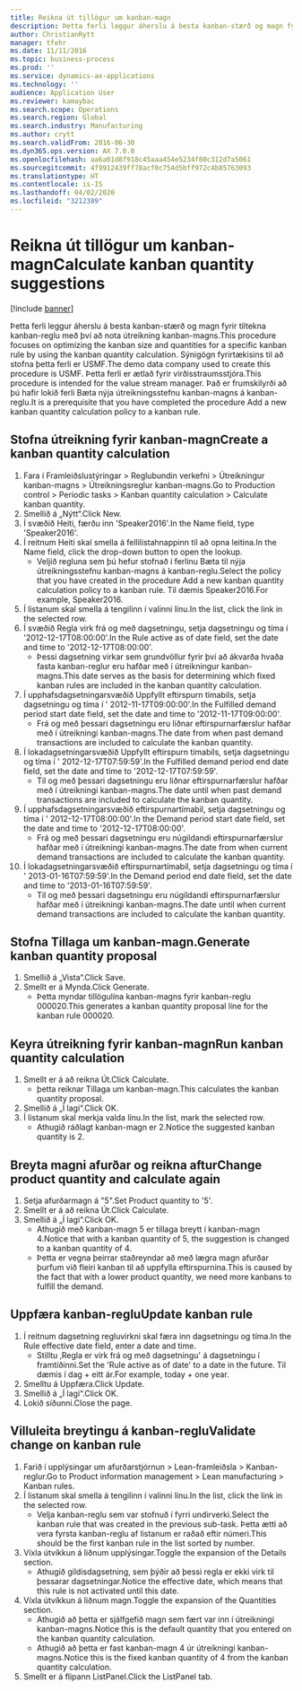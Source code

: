 ```yaml
---
title: Reikna út tillögur um kanban-magn
description: Þetta ferli leggur áherslu á besta kanban-stærð og magn fyrir tiltekna kanban-reglu með því að nota útreikning kanban-magns.
author: ChristianRytt
manager: tfehr
ms.date: 11/11/2016
ms.topic: business-process
ms.prod: ''
ms.service: dynamics-ax-applications
ms.technology: ''
audience: Application User
ms.reviewer: kamaybac
ms.search.scope: Operations
ms.search.region: Global
ms.search.industry: Manufacturing
ms.author: crytt
ms.search.validFrom: 2016-06-30
ms.dyn365.ops.version: AX 7.0.0
ms.openlocfilehash: aa6a01d8f918c45aaa454e5234f80c312d7a5061
ms.sourcegitcommit: 4f9912439ff78acf0c754d5bff972c4b85763093
ms.translationtype: HT
ms.contentlocale: is-IS
ms.lasthandoff: 04/02/2020
ms.locfileid: "3212389"
---
```

# <a name="calculate-kanban-quantity-suggestions"></a><span data-ttu-id="815fb-103">Reikna út tillögur um kanban-magn</span><span class="sxs-lookup"><span data-stu-id="815fb-103">Calculate kanban quantity suggestions</span></span>

[!include [banner](../../includes/banner.md)]

<span data-ttu-id="815fb-104">Þetta ferli leggur áherslu á besta kanban-stærð og magn fyrir tiltekna kanban-reglu með því að nota útreikning kanban-magns.</span><span class="sxs-lookup"><span data-stu-id="815fb-104">This procedure focuses on optimizing the kanban size and quantities for a specific kanban rule by using the kanban quantity calculation.</span></span> <span data-ttu-id="815fb-105">Sýnigögn fyrirtækisins til að stofna þetta ferli er USMF.</span><span class="sxs-lookup"><span data-stu-id="815fb-105">The demo data company used to create this procedure is USMF.</span></span> <span data-ttu-id="815fb-106">Þetta ferli er ætlað fyrir virðisstraumsstjóra.</span><span class="sxs-lookup"><span data-stu-id="815fb-106">This procedure is intended for the value stream manager.</span></span> <span data-ttu-id="815fb-107">Það er frumskilyrði að þú hafir lokið ferli Bæta nýja útreikningsstefnu kanban-magns á kanban-reglu.</span><span class="sxs-lookup"><span data-stu-id="815fb-107">It is a prerequisite that you have completed the procedure Add a new kanban quantity calculation policy to a kanban rule.</span></span>


## <a name="create-a-kanban-quantity-calculation"></a><span data-ttu-id="815fb-108">Stofna útreikning fyrir kanban-magn</span><span class="sxs-lookup"><span data-stu-id="815fb-108">Create a kanban quantity calculation</span></span>
1. <span data-ttu-id="815fb-109">Fara í Framleiðslustýringar > Reglubundin verkefni > Útreikningur kanban-magns > Útreikningsreglur kanban-magns.</span><span class="sxs-lookup"><span data-stu-id="815fb-109">Go to Production control > Periodic tasks > Kanban quantity calculation > Calculate kanban quantity.</span></span>
2. <span data-ttu-id="815fb-110">Smellið á „Nýtt“.</span><span class="sxs-lookup"><span data-stu-id="815fb-110">Click New.</span></span>
3. <span data-ttu-id="815fb-111">Í svæðið Heiti, færðu inn 'Speaker2016'.</span><span class="sxs-lookup"><span data-stu-id="815fb-111">In the Name field, type 'Speaker2016'.</span></span>
4. <span data-ttu-id="815fb-112">Í reitnum Heiti skal smella á fellilistahnappinn til að opna leitina.</span><span class="sxs-lookup"><span data-stu-id="815fb-112">In the Name field, click the drop-down button to open the lookup.</span></span>
    * <span data-ttu-id="815fb-113">Veljið regluna sem þú hefur stofnað í ferlinu Bæta til nýja útreikningsstefnu kanban-magns á kanban-reglu.</span><span class="sxs-lookup"><span data-stu-id="815fb-113">Select the policy that you have created in the procedure Add a new kanban quantity calculation policy to a kanban rule.</span></span> <span data-ttu-id="815fb-114">Til dæmis Speaker2016.</span><span class="sxs-lookup"><span data-stu-id="815fb-114">For example, Speaker2016.</span></span>  
5. <span data-ttu-id="815fb-115">Í listanum skal smella á tengilinn í valinni línu.</span><span class="sxs-lookup"><span data-stu-id="815fb-115">In the list, click the link in the selected row.</span></span>
6. <span data-ttu-id="815fb-116">Í svæðið Regla virk frá og með dagsetningu, setja dagsetningu og tíma í '2012-12-17T08:00:00'.</span><span class="sxs-lookup"><span data-stu-id="815fb-116">In the Rule active as of date field, set the date and time to '2012-12-17T08:00:00'.</span></span>
    * <span data-ttu-id="815fb-117">Þessi dagsetning virkar sem grundvöllur fyrir því að ákvarða hvaða fasta kanban-reglur eru hafðar með í útreikningur kanban-magns.</span><span class="sxs-lookup"><span data-stu-id="815fb-117">This date serves as the basis for determining which fixed kanban rules are included in the kanban quantity calculation.</span></span>  
7. <span data-ttu-id="815fb-118">Í upphafsdagsetningarsvæðið Uppfyllt eftirspurn tímabils, setja dagsetningu og tíma í ' 2012-11-17T09:00:00'.</span><span class="sxs-lookup"><span data-stu-id="815fb-118">In the Fulfilled demand period start date field, set the date and time to '2012-11-17T09:00:00'.</span></span>
    * <span data-ttu-id="815fb-119">Frá og með þessari dagsetningu eru liðnar eftirspurnarfærslur hafðar með í útreikningi kanban-magns.</span><span class="sxs-lookup"><span data-stu-id="815fb-119">The date from when past demand transactions are included to calculate the kanban quantity.</span></span>  
8. <span data-ttu-id="815fb-120">Í lokadagsetningarsvæðið Uppfyllt eftirspurn tímabils, setja dagsetningu og tíma í ' 2012-12-17T07:59:59'.</span><span class="sxs-lookup"><span data-stu-id="815fb-120">In the Fulfilled demand period end date field, set the date and time to '2012-12-17T07:59:59'.</span></span>
    * <span data-ttu-id="815fb-121">Til og með þessari dagsetningu eru liðnar eftirspurnarfærslur hafðar með í útreikningi kanban-magns.</span><span class="sxs-lookup"><span data-stu-id="815fb-121">The date until when past demand transactions are included to calculate the kanban quantity.</span></span>  
9. <span data-ttu-id="815fb-122">Í upphafsdagsetningarsvæðið eftirspurnartímabil, setja dagsetningu og tíma í ' 2012-12-17T08:00:00'.</span><span class="sxs-lookup"><span data-stu-id="815fb-122">In the Demand period start date field, set the date and time to '2012-12-17T08:00:00'.</span></span>
    * <span data-ttu-id="815fb-123">Frá og með þessari dagsetningu eru núgildandi eftirspurnarfærslur hafðar með í útreikningi kanban-magns.</span><span class="sxs-lookup"><span data-stu-id="815fb-123">The date from when current demand transactions are included to calculate the kanban quantity.</span></span>  
10. <span data-ttu-id="815fb-124">Í lokadagsetningarsvæðið eftirspurnartímabil, setja dagsetningu og tíma í ' 2013-01-16T07:59:59'.</span><span class="sxs-lookup"><span data-stu-id="815fb-124">In the Demand period end date field, set the date and time to '2013-01-16T07:59:59'.</span></span>
    * <span data-ttu-id="815fb-125">Til og með þessari dagsetningu eru núgildandi eftirspurnarfærslur hafðar með í útreikningi kanban-magns.</span><span class="sxs-lookup"><span data-stu-id="815fb-125">The date until when current demand transactions are included to calculate the kanban quantity.</span></span>  

## <a name="generate-kanban-quantity-proposal"></a><span data-ttu-id="815fb-126">Stofna Tillaga um kanban-magn.</span><span class="sxs-lookup"><span data-stu-id="815fb-126">Generate kanban quantity proposal</span></span>
1. <span data-ttu-id="815fb-127">Smellið á „Vista“.</span><span class="sxs-lookup"><span data-stu-id="815fb-127">Click Save.</span></span>
2. <span data-ttu-id="815fb-128">Smellt er á Mynda.</span><span class="sxs-lookup"><span data-stu-id="815fb-128">Click Generate.</span></span>
    * <span data-ttu-id="815fb-129">Þetta myndar tillögulína kanban-magns fyrir kanban-reglu 000020.</span><span class="sxs-lookup"><span data-stu-id="815fb-129">This generates a kanban quantity proposal line for the kanban rule 000020.</span></span>  

## <a name="run-kanban-quantity-calculation"></a><span data-ttu-id="815fb-130">Keyra útreikning fyrir kanban-magn</span><span class="sxs-lookup"><span data-stu-id="815fb-130">Run kanban quantity calculation</span></span>
1. <span data-ttu-id="815fb-131">Smellt er á að reikna Út.</span><span class="sxs-lookup"><span data-stu-id="815fb-131">Click Calculate.</span></span>
    * <span data-ttu-id="815fb-132">þetta reiknar Tillaga um kanban-magn.</span><span class="sxs-lookup"><span data-stu-id="815fb-132">This calculates the kanban quantity proposal.</span></span>  
2. <span data-ttu-id="815fb-133">Smellið á „Í lagi“.</span><span class="sxs-lookup"><span data-stu-id="815fb-133">Click OK.</span></span>
3. <span data-ttu-id="815fb-134">Í listanum skal merkja valda línu.</span><span class="sxs-lookup"><span data-stu-id="815fb-134">In the list, mark the selected row.</span></span>
    * <span data-ttu-id="815fb-135">Athugið ráðlagt kanban-magn er 2.</span><span class="sxs-lookup"><span data-stu-id="815fb-135">Notice the suggested kanban quantity is 2.</span></span>  

## <a name="change-product-quantity-and-calculate-again"></a><span data-ttu-id="815fb-136">Breyta magni afurðar og reikna aftur</span><span class="sxs-lookup"><span data-stu-id="815fb-136">Change product quantity and calculate again</span></span>
1. <span data-ttu-id="815fb-137">Setja afurðarmagn á "5".</span><span class="sxs-lookup"><span data-stu-id="815fb-137">Set Product quantity to '5'.</span></span>
2. <span data-ttu-id="815fb-138">Smellt er á að reikna Út.</span><span class="sxs-lookup"><span data-stu-id="815fb-138">Click Calculate.</span></span>
3. <span data-ttu-id="815fb-139">Smellið á „Í lagi“.</span><span class="sxs-lookup"><span data-stu-id="815fb-139">Click OK.</span></span>
    * <span data-ttu-id="815fb-140">Athugið með kanban-magn 5 er tillaga breytt í kanban-magn 4.</span><span class="sxs-lookup"><span data-stu-id="815fb-140">Notice that with a kanban quantity of 5, the suggestion is changed to a kanban quantity of 4.</span></span>  
    * <span data-ttu-id="815fb-141">Þetta er vegna þeirrar staðreyndar að með lægra magn afurðar þurfum við fleiri kanban til að uppfylla eftirspurnina.</span><span class="sxs-lookup"><span data-stu-id="815fb-141">This is caused by the fact that with a lower product quantity, we need more kanbans to fulfill the demand.</span></span>  

## <a name="update-kanban-rule"></a><span data-ttu-id="815fb-142">Uppfæra kanban-reglu</span><span class="sxs-lookup"><span data-stu-id="815fb-142">Update kanban rule</span></span>
1. <span data-ttu-id="815fb-143">Í reitnum dagsetning regluvirkni skal færa inn dagsetningu og tíma.</span><span class="sxs-lookup"><span data-stu-id="815fb-143">In the Rule effective date field, enter a date and time.</span></span>
    * <span data-ttu-id="815fb-144">Stilltu ‚Regla er virk frá og með dagsetningu' á dagsetningu í framtíðinni.</span><span class="sxs-lookup"><span data-stu-id="815fb-144">Set the 'Rule active as of date' to a date in the future.</span></span> <span data-ttu-id="815fb-145">Til dæmis í dag + eitt ár.</span><span class="sxs-lookup"><span data-stu-id="815fb-145">For example, today + one year.</span></span>  
2. <span data-ttu-id="815fb-146">Smelltu á Uppfæra.</span><span class="sxs-lookup"><span data-stu-id="815fb-146">Click Update.</span></span>
3. <span data-ttu-id="815fb-147">Smellið á „Í lagi“.</span><span class="sxs-lookup"><span data-stu-id="815fb-147">Click OK.</span></span>
4. <span data-ttu-id="815fb-148">Lokið síðunni.</span><span class="sxs-lookup"><span data-stu-id="815fb-148">Close the page.</span></span>

## <a name="validate-change-on-kanban-rule"></a><span data-ttu-id="815fb-149">Villuleita breytingu á kanban-reglu</span><span class="sxs-lookup"><span data-stu-id="815fb-149">Validate change on kanban rule</span></span>
1. <span data-ttu-id="815fb-150">Farið í upplýsingar um afurðarstjórnun > Lean-framleiðsla > Kanban-reglur.</span><span class="sxs-lookup"><span data-stu-id="815fb-150">Go to Product information management > Lean manufacturing > Kanban rules.</span></span>
2. <span data-ttu-id="815fb-151">Í listanum skal smella á tengilinn í valinni línu.</span><span class="sxs-lookup"><span data-stu-id="815fb-151">In the list, click the link in the selected row.</span></span>
    * <span data-ttu-id="815fb-152">Velja kanban-reglu sem var stofnuð í fyrri undirverki.</span><span class="sxs-lookup"><span data-stu-id="815fb-152">Select the kanban rule that was created in the previous sub-task.</span></span> <span data-ttu-id="815fb-153">Þetta ætti að vera fyrsta kanban-reglu af listanum er raðað eftir númeri.</span><span class="sxs-lookup"><span data-stu-id="815fb-153">This should be the first kanban rule in the list sorted by number.</span></span>  
3. <span data-ttu-id="815fb-154">Víxla útvíkkun á liðnum upplýsingar.</span><span class="sxs-lookup"><span data-stu-id="815fb-154">Toggle the expansion of the Details section.</span></span>
    * <span data-ttu-id="815fb-155">Athugið gildisdagsetning, sem þýðir að þessi regla er ekki virk til þessarar dagsetningar.</span><span class="sxs-lookup"><span data-stu-id="815fb-155">Notice the effective date, which means that this rule is not activated until this date.</span></span>  
4. <span data-ttu-id="815fb-156">Víxla útvíkkun á liðnum magn.</span><span class="sxs-lookup"><span data-stu-id="815fb-156">Toggle the expansion of the Quantities section.</span></span>
    * <span data-ttu-id="815fb-157">Athugið að þetta er sjálfgefið magn sem fært var inn í útreikningi kanban-magns.</span><span class="sxs-lookup"><span data-stu-id="815fb-157">Notice this is the default quantity that you entered on the kanban quantity calculation.</span></span>  
    * <span data-ttu-id="815fb-158">Athugið að þetta er fast kanban-magn 4 úr útreikningi kanban-magns.</span><span class="sxs-lookup"><span data-stu-id="815fb-158">Notice this is the fixed kanban quantity of 4 from the kanban quantity calculation.</span></span>  
5. <span data-ttu-id="815fb-159">Smellt er á flipann ListPanel.</span><span class="sxs-lookup"><span data-stu-id="815fb-159">Click the ListPanel tab.</span></span>

